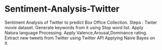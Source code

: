 Sentiment-Analysis-Twitter
==========================
Sentiment Analysis of Twitter to predict Box Office Collection.
Steps :
Twiter movie dataset.
Generate keywords from it using Stop word list.
Apply Natura language Processing.
Apply Valence,Arousal,Dominance rating. 
Extract new tweets from Twitter using Twitter API
Applying Naive Bayes on it.
